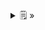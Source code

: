 <details>
  <summary>🗒  »</summary>
<table id="card">
    <tr>
        <td align="center">
            <h3>Clase base</h3>
        </td>
    </tr>
    <tr>
        <td>
            <p>En una relación de generalización la <b>clase base</b> es la <b>especialización</b> de otra clase.</p>
            <p>Tambien <b>clase ancestra</b> o <b>superclase</b> son usados como sinónimo de clase base.</p>
        </td>
    </tr>
</table>
</details>

